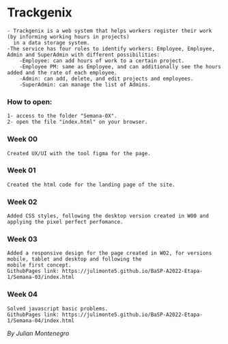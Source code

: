 # Trackgenix
    - Trackgenix is a web system that helps workers register their work (by informing working hours in projects)
      in a data storage system.
    -The service has four roles to identify workers: Employee, Employee, Admin and SuperAdmin with different possibilities:
        -Employee: can add hours of work to a certain project.
        -Employee PM: same as Employee, and can additionally see the hours added and the rate of each employee.
        -Admin: can add, delete, and edit projects and employees.
        -SuperAdmin: can manage the list of Admins.

### How to open:
    1- access to the folder "Semana-0X".
    2- open the file "index.html" on your browser.

### Week 00
    Created UX/UI with the tool figma for the page.
### Week 01
    Created the html code for the landing page of the site.
### Week 02
    Added CSS styles, following the desktop version created in W00 and applying the pixel perfect perfomance.
### Week 03
    Added a responsive design for the page created in W02, for versions mobile, tablet and desktop and following the
    mobile first concept.
    GithubPages link: https://julimonte5.github.io/BaSP-A2022-Etapa-1/Semana-03/index.html
### Week 04
    Solved javascript basic problems.
    GithubPages link: https://julimonte5.github.io/BaSP-A2022-Etapa-1/Semana-04/index.html

_By Julian Montenegro_
